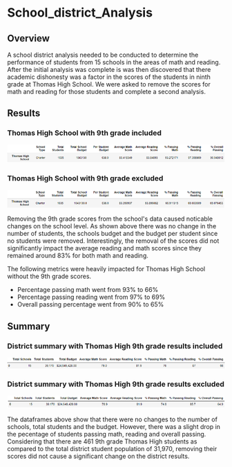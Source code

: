# School_district_Analysis
## Overview
A school district analysis needed to be conducted to determine the performance of students from 15 schools in the areas of math and reading. After the initial analysis was complete is was then discovered that there academic dishonesty was a factor in the scores of the students in ninth grade at Thomas High School. We were asked to remove the scores for math and reading for those students and complete a second analysis. 

## Results

### Thomas High School with 9th grade included
![thomas_high_df_before_changes](Resources/thomas_high_df_before_changes.png)


### Thomas High School with 9th grade excluded
![thomas_high_df_after_changes](Resources/thomas_high_df_after_changes.png)

Removing the 9th grade scores from the school's data caused noticable changes on the school level. As shown above there was no change in the number of students, the schools budget and the budget per student since no students were removed. Interestingly, the removal of the scores did not significantly impact the average reading and math scores since they remained around 83% for both math and reading. 

The following metrics were heavily impacted for Thomas High School without the 9th grade scores. 
  * Percentage passing math went from 93% to 66%
  * Percentage passing reading went from 97% to 69%
  * Overall passing percentage went from 90% to 65%

## Summary

### District summary with Thomas High 9th grade results included
![district_summary_df_before_changes](Resources/district_summary_df_before_changes.png)

### District summary with Thomas High 9th grade results excluded
![district_summary_df](Resources/district_summary_df.png)

The dataframes above show that there were no changes to the number of schools, total students and the budget. However, there was a slight drop in the pecentage of students passing math, reading and overall passing. Considering that there are 461 9th grade Thomas High students as compared to the total district student population of 31,970, removing their scores did not cause a significant change on the district results. 
